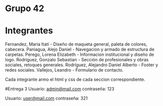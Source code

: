 # Grupo 42
# Integrantes
Fernandez, Maria Itatí - Diseño de maqueta general, paleta de colores, cabecera.
Paniagua, Alejo Daniel - Navegacion y armado de estructura de carpetas.
Perego, Lorena Elizabeth - Informacion institucional y diseño de logo.
Rodriguez, Gonzalo Sebastian - Sección de profesionales y obras sociales, retoques generales.
Rodríguez, Alejandro Daniel Alberto  - Footer y redes sociales.
Vallejos, Leandro - Formulario de contacto.

Cada integrante armo el html y css de cada seccion correspondiente.

#Entrega 3
Usuario: admin@mail.com
contraseña: 123

Usuario: user@mail.com
contraseña: 321